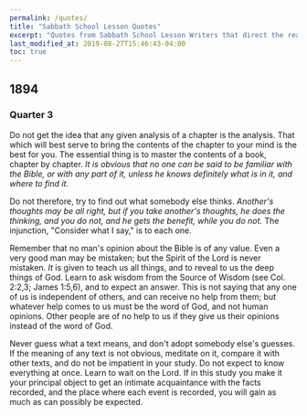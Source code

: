 ```yaml
---
permalink: /quotes/
title: "Sabbath School Lesson Quotes"
excerpt: "Quotes from Sabbath School Lesson Writers that direct the reader away from the Sabbath School Lesson Writer to the Bible."
last_modified_at: 2019-08-27T15:46:43-04:00
toc: true
---
```


## 1894
### Quarter 3

Do not get the idea that any given analysis of a chapter is the analysis. That which will best serve to bring the contents of the chapter to your mind is the best for you. The essential thing is to master the contents of a book, chapter by chapter. *It is obvious that no one can be said to be familiar with the Bible, or with any part of it, unless he knows definitely what is in it, and where to find it.*

Do not therefore, try to find out what somebody else thinks. *Another's thoughts may be all right, but if you take another's thoughts, he does the thinking, and you do not, and he gets the benefit, while you do not.* The injunction, "Consider what I say," is to each one.

Remember that no man's opinion about the Bible is of any value. Even a very good man may be mistaken; but the Spirit of the Lord is never mistaken. *It* is given to teach us all things, and to reveal to us the deep things of God. Learn to ask wisdom from the Source of Wisdom (see Col. 2:2,3; James 1:5,6), and to expect an answer. This is not saying that any one of us is independent of others, and can receive no help from them; but whatever help comes to us must be the word of God, and not human opinions. Other people are of no help to us if they give us their opinions instead of the word of God.

Never guess what a text means, and don't adopt somebody else's guesses. If the meaning of any text is not obvious, meditate on it, compare it with other texts, and do not be impatient in your study. Do not expect to know everything at once. Learn to wait on the Lord. If in this study you make it your principal object to get an intimate acquaintance with the facts recorded, and the place where each event is recorded, you will gain as much as can possibly be expected.